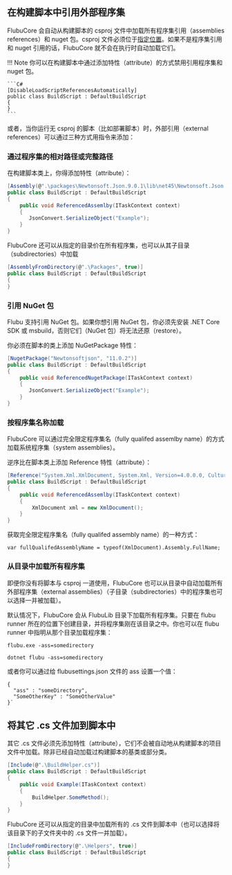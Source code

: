 ## **在构建脚本中引用外部程序集**

FlubuCore 会自动从构建脚本的 csproj 文件中加载所有程序集引用（assemblies references）和 nuget 包。csproj 文件必须位于[指定位置](https://github.com/dotnetcore/FlubuCore/blob/develop/src/FlubuCore/Scripting/Analysis/ProjectFileAnalyzer.cs)。如果不是程序集引用和 nuget 引用的话，FlubuCore 就不会在执行时自动加载它们。

!!! Note
	你可以在构建脚本中通过添加特性（attribute）的方式禁用引用程序集和 nuget 包。

	```C#
	[DisableLoadScriptReferencesAutomatically]
	public class BuildScript : DefaultBuildScript
	{
	}
	```

或者，当你运行无 csproj 的脚本（比如部署脚本）时，外部引用（external references）可以通过三种方式用指令来添加：

<a name="By-assembly-relative-or-full-path"></a>

### **通过程序集的相对路径或完整路径**

在构建脚本类上，你得添加特性（attribute）：

```C#
[Assembly(@".\packages\Newtonsoft.Json.9.0.1\lib\net45\Newtonsoft.Json.dll")]
public class BuildScript : DefaultBuildScript
{
    public void ReferencedAssemlby(ITaskContext context)
    {
       JsonConvert.SerializeObject("Example");
    }
}
```

FlubuCore 还可以从指定的目录价在所有程序集，也可以从其子目录（subdirectories）中加载

```C#
[AssemblyFromDirectory(@".\Packages", true)]
public class BuildScript : DefaultBuildScript
{
}
```

<a name="Referencing-nuget-packages"></a>

### **引用 NuGet 包**

Flubu 支持引用 NuGet 包。如果你想引用 NuGet 包，你必须先安装 .NET Core SDK 或 msbuild，否则它们（NuGet 包）将无法还原（restore）。

你必须在脚本的类上添加 NuGetPackage 特性：

```C#
[NugetPackage("Newtonsoftjson", "11.0.2")]
public class BuildScript : DefaultBuildScript
{
    public void ReferencedNugetPackage(ITaskContext context)
    {
       JsonConvert.SerializeObject("Example");
    }
}
```

<a name="Load-assembly-by-assembly-full-name"></a>

### **按程序集名称加载**

FlubuCore 可以通过完全限定程序集名（fully qualifed assemlby name）的方式加载系统程序集（system assemblies）。

逆序比在脚本类上添加 Reference 特性（attribute）：

```C#
[Reference("System.Xml.XmlDocument, System.Xml, Version=4.0.0.0, Culture=neutral, publicKeyToken=b77a5c561934e089")]
public class BuildScript : DefaultBuildScript
{
    public void ReferencedAssemlby(ITaskContext context)
    {
		XmlDocument xml = new XmlDocument();
    }
}
```

获取完全限定程序集名（fully qualifed assembly name）的一种方式：

    var fullQualifedAssemblyName = typeof(XmlDocument).Assembly.FullName;

<a name="Load-all-assemblies-from-directory"></a>

### **从目录中加载所有程序集**

即便你没有将脚本与 csproj 一道使用，FlubuCore 也可以从目录中自动加载所有外部程序集（external assemblies）（子目录（subdirectories）中的程序集也可以选择一并被加载）。

默认情况下，FlubuCore 会从 FlubuLib 目录下加载所有程序集。只要在 flubu runner 所在的位置下创建目录，并将程序集刚在该目录之中。你也可以在 flubu runner 中指明从那个目录加载程序集：

`flubu.exe -ass=somedirectory`

`dotnet flubu -ass=somedirectory`

或者你可以通过给 flubusettings.json 文件的 ass 设置一个值：

    {
      "ass" : "someDirectory",
      "SomeOtherKey" : "SomeOtherValue"
    }`

<a name="Adding-other-cs-files-to-build-script"></a>

## **将其它 .cs 文件加到脚本中**

其它 .cs 文件必须先添加特性（attribute），它们不会被自动地从构建脚本的项目文件中加载。除非已经自动加载过构建脚本的基类或部分类。

```C#
[Include(@".\BuildHelper.cs")]
public class BuildScript : DefaultBuildScript
{
    public void Example(ITaskContext context)
    {
        BuildHelper.SomeMethod();
    }
}
```

FlubuCore 还可以从指定的目录中加载所有的 .cs 文件到脚本中（也可以选择将该目录下的子文件夹中的 .cs 文件一并加载）。

```C#
[IncludeFromDirectory(@".\Helpers", true)]
public class BuildScript : DefaultBuildScript
{
}
```

